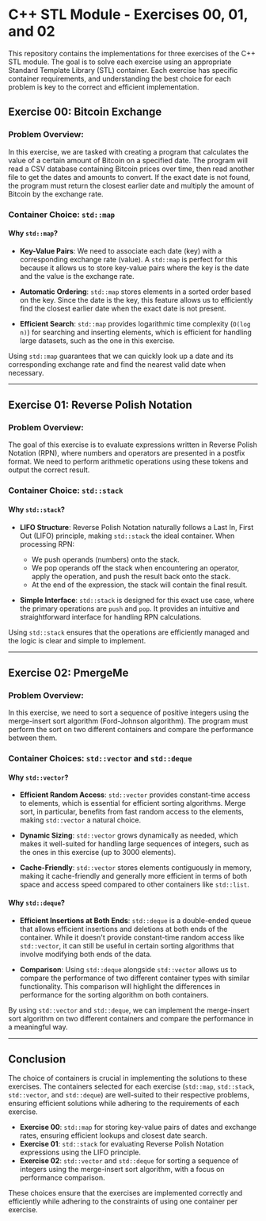 # C++ STL Module - Exercises 00, 01, and 02

This repository contains the implementations for three exercises of the C++ STL module. The goal is to solve each exercise using an appropriate Standard Template Library (STL) container. Each exercise has specific container requirements, and understanding the best choice for each problem is key to the correct and efficient implementation.

## Exercise 00: Bitcoin Exchange

### Problem Overview:
In this exercise, we are tasked with creating a program that calculates the value of a certain amount of Bitcoin on a specified date. The program will read a CSV database containing Bitcoin prices over time, then read another file to get the dates and amounts to convert. If the exact date is not found, the program must return the closest earlier date and multiply the amount of Bitcoin by the exchange rate.

### Container Choice: `std::map`

#### Why `std::map`?
- **Key-Value Pairs**: We need to associate each date (key) with a corresponding exchange rate (value). A `std::map` is perfect for this because it allows us to store key-value pairs where the key is the date and the value is the exchange rate.
  
- **Automatic Ordering**: `std::map` stores elements in a sorted order based on the key. Since the date is the key, this feature allows us to efficiently find the closest earlier date when the exact date is not present.
  
- **Efficient Search**: `std::map` provides logarithmic time complexity (`O(log n)`) for searching and inserting elements, which is efficient for handling large datasets, such as the one in this exercise.

Using `std::map` guarantees that we can quickly look up a date and its corresponding exchange rate and find the nearest valid date when necessary.

---

## Exercise 01: Reverse Polish Notation

### Problem Overview:
The goal of this exercise is to evaluate expressions written in Reverse Polish Notation (RPN), where numbers and operators are presented in a postfix format. We need to perform arithmetic operations using these tokens and output the correct result.

### Container Choice: `std::stack`

#### Why `std::stack`?
- **LIFO Structure**: Reverse Polish Notation naturally follows a Last In, First Out (LIFO) principle, making `std::stack` the ideal container. When processing RPN:
  - We push operands (numbers) onto the stack.
  - We pop operands off the stack when encountering an operator, apply the operation, and push the result back onto the stack.
  - At the end of the expression, the stack will contain the final result.
  
- **Simple Interface**: `std::stack` is designed for this exact use case, where the primary operations are `push` and `pop`. It provides an intuitive and straightforward interface for handling RPN calculations.

Using `std::stack` ensures that the operations are efficiently managed and the logic is clear and simple to implement.

---

## Exercise 02: PmergeMe

### Problem Overview:
In this exercise, we need to sort a sequence of positive integers using the merge-insert sort algorithm (Ford-Johnson algorithm). The program must perform the sort on two different containers and compare the performance between them.

### Container Choices: `std::vector` and `std::deque`

#### Why `std::vector`?
- **Efficient Random Access**: `std::vector` provides constant-time access to elements, which is essential for efficient sorting algorithms. Merge sort, in particular, benefits from fast random access to the elements, making `std::vector` a natural choice.
  
- **Dynamic Sizing**: `std::vector` grows dynamically as needed, which makes it well-suited for handling large sequences of integers, such as the ones in this exercise (up to 3000 elements).
  
- **Cache-Friendly**: `std::vector` stores elements contiguously in memory, making it cache-friendly and generally more efficient in terms of both space and access speed compared to other containers like `std::list`.

#### Why `std::deque`?
- **Efficient Insertions at Both Ends**: `std::deque` is a double-ended queue that allows efficient insertions and deletions at both ends of the container. While it doesn't provide constant-time random access like `std::vector`, it can still be useful in certain sorting algorithms that involve modifying both ends of the data.

- **Comparison**: Using `std::deque` alongside `std::vector` allows us to compare the performance of two different container types with similar functionality. This comparison will highlight the differences in performance for the sorting algorithm on both containers.

By using `std::vector` and `std::deque`, we can implement the merge-insert sort algorithm on two different containers and compare the performance in a meaningful way.

---

## Conclusion

The choice of containers is crucial in implementing the solutions to these exercises. The containers selected for each exercise (`std::map`, `std::stack`, `std::vector`, and `std::deque`) are well-suited to their respective problems, ensuring efficient solutions while adhering to the requirements of each exercise.

- **Exercise 00**: `std::map` for storing key-value pairs of dates and exchange rates, ensuring efficient lookups and closest date search.
- **Exercise 01**: `std::stack` for evaluating Reverse Polish Notation expressions using the LIFO principle.
- **Exercise 02**: `std::vector` and `std::deque` for sorting a sequence of integers using the merge-insert sort algorithm, with a focus on performance comparison.

These choices ensure that the exercises are implemented correctly and efficiently while adhering to the constraints of using one container per exercise.
